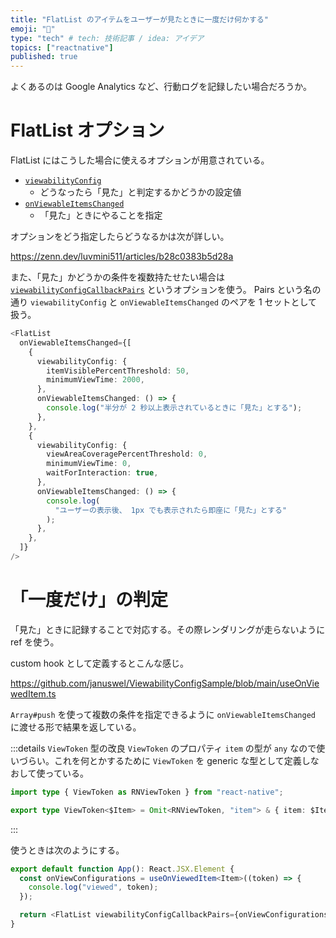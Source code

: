 ```yaml
---
title: "FlatList のアイテムをユーザーが見たときに一度だけ何かする"
emoji: "👀"
type: "tech" # tech: 技術記事 / idea: アイデア
topics: ["reactnative"]
published: true
---
```


よくあるのは Google Analytics など、行動ログを記録したい場合だろうか。

# FlatList オプション

FlatList にはこうした場合に使えるオプションが用意されている。

- [`viewabilityConfig`](https://reactnative.dev/docs/flatlist#viewabilityconfig)
  - どうなったら「見た」と判定するかどうかの設定値
- [`onViewableItemsChanged`](https://reactnative.dev/docs/flatlist#onviewableitemschanged)
  - 「見た」ときにやることを指定

オプションをどう指定したらどうなるかは次が詳しい。

https://zenn.dev/luvmini511/articles/b28c0383b5d28a

また、「見た」かどうかの条件を複数持たせたい場合は [`viewabilityConfigCallbackPairs`](https://reactnative.dev/docs/flatlist#viewabilityconfigcallbackpairs) というオプションを使う。 Pairs という名の通り `viewabilityConfig` と `onViewableItemsChanged` のペアを 1 セットとして扱う。

```typescript
<FlatList
  onViewableItemsChanged={[
    {
      viewabilityConfig: {
        itemVisiblePercentThreshold: 50,
        minimumViewTime: 2000,
      },
      onViewableItemsChanged: () => {
        console.log("半分が 2 秒以上表示されているときに「見た」とする");
      },
    },
    {
      viewabilityConfig: {
        viewAreaCoveragePercentThreshold: 0,
        minimumViewTime: 0,
        waitForInteraction: true,
      },
      onViewableItemsChanged: () => {
        console.log(
          "ユーザーの表示後、 1px でも表示されたら即座に「見た」とする"
        );
      },
    },
  ]}
/>
```

# 「一度だけ」の判定

「見た」ときに記録することで対応する。その際レンダリングが走らないように ref を使う。

custom hook として定義するとこんな感じ。

https://github.com/januswel/ViewabilityConfigSample/blob/main/useOnViewedItem.ts

`Array#push` を使って複数の条件を指定できるように `onViewableItemsChanged` に渡せる形で結果を返している。

:::details `ViewToken` 型の改良
`ViewToken` のプロパティ `item` の型が `any` なので使いづらい。これを何とかするために `ViewToken` を generic な型として定義しなおして使っている。

```typescript
import type { ViewToken as RNViewToken } from "react-native";

export type ViewToken<$Item> = Omit<RNViewToken, "item"> & { item: $Item };
```

:::

使うときは次のようにする。

```typescript
export default function App(): React.JSX.Element {
  const onViewConfigurations = useOnViewedItem<Item>((token) => {
    console.log("viewed", token);
  });

  return <FlatList viewabilityConfigCallbackPairs={onViewConfigurations} />;
}
```
